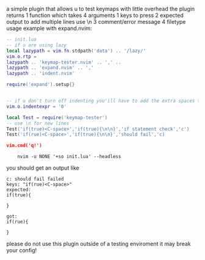 a simple plugin that allows u to test keymaps with little overhead
the plugin returns 1 function which takes 4 arguments
1 keys to press
2 expected output to add multiple lines use \n
3 comment/error message
4 filetype
usage example with expand.nvim:
```lua
-- init.lua
-- if u are using lazy
local lazypath = vim.fn.stdpath('data') .. '/lazy/'
vim.o.rtp = 
lazypath .. 'keymap-tester.nvim' .. ',' ..
lazypath .. 'expand.nvim' .. ','
lazypath .. 'indent.nvim'

require('expand').setup{}


-- if u don't turn off indenting you'ill have to add the extra spaces to the tests
vim.o.indentexpr = '0'

local Test = require('keymap-tester')
-- use \n for new lines
Test('if(true)<C-space>','if(true){\n\n}','if statement check','c')
Test('if(rue)<C-space>','if(true){\n\n}','should fail','c)

vim.cmd('q!')
```
```
	nvim -u NONE '+so init.lua' --headless
```
you should get an output like
```
c: should fail failed
keys: "if(rue)<C-space>"
expected:
if(true){

}

got:
if(rue){

}
```
please do not use this plugin outside of a testing enviroment it may break your config!
